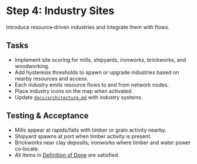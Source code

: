 # Step 4: Industry Sites

Introduce resource‑driven industries and integrate them with flows.

## Tasks
- Implement site scoring for mills, shipyards, ironworks, brickworks, and woodworking.
- Add hysteresis thresholds to spawn or upgrade industries based on nearby resources and access.
- Each industry emits resource flows to and from network nodes.
- Place industry icons on the map when activated.
- Update [`docs/architecture.md`](../architecture.md) with industry systems.

## Testing & Acceptance
- Mills appear at rapids/falls with timber or grain activity nearby.
- Shipyard spawns at port when timber activity is present.
- Brickworks near clay deposits; ironworks where timber and water power co‑locate.
- All items in [Definition of Done](../definition_of_done.md) are satisfied.
